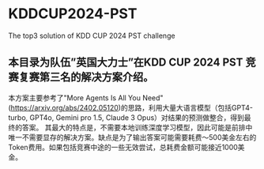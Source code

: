 # KDDCUP2024-PST
The top3 solution of KDD CUP 2024 PST challenge


## 本目录为队伍”英国大力士”在KDD CUP 2024 PST 竞赛复赛第三名的解决方案介绍。

本方案主要参考了"More Agents Is All You Need" (https://arxiv.org/abs/2402.05120)的思路，利用大量大语言模型（包括GPT4-turbo, GPT4o, Gemini pro 1.5, Claude 3 Opus）对结果的预测做整合，得到最终的答案。
其最大的特点是，不需要本地训练深度学习模型，因此可能是前排中唯一不需要显存的解决方案。缺点是为了输出答案可能需要耗费～500美金左右的Token费用。如果包括竞赛中途的一些无效尝试，总耗费金额可能接近1000美金。


